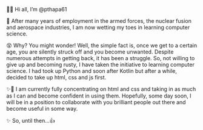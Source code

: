 👋👀 Hi all, I’m @pthapa61

👴 After many years of employment in the armed forces, the nuclear fusion and aerospace industries, I am now wetting my toes in learning computer science. 

😵 Why? You might wonder! Well, the simple fact is, once we get to a certain age, you are silently struck off and you become unwanted. Despite numerous attempts in getting back, it has been a struggle. So, not willing to give up and becoming rusty, I have taken the initiative to learning computer science.  I had took up Python and soon after Kotlin but after a while, decided to take up html, css and js first. 

✨🌻 I am currently fully concentrating on html and css and taking in as much as I can and become confident in using them. Hopefully, some day soon, I will be in a position to collaborate with you brilliant people out there and become useful in some way.  

✨ So, until then...👍   


<!---
-  I’m currently learning html and css.

- 💞️ I’m looking to collaborate on (this will be populated in due course...)

- 📫 How to reach me ...

<!---
pthapa61/pthapa61 is a special ✨ repository because its `README.md` (this file) appears on your GitHub profile.
You can click the Preview link to take a look at your changes.
--->
